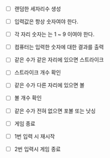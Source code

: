 - [ ] 랜덤한 세자리수 생성
 - [ ] 입력값은 항상 숫자여야 한다.  
 - [ ] 각 자리 숫자는 는 1 ~ 9 이여야 한다.

- [ ] 컴퓨터는 입력한 숫자에 대한 결과를 출력
 - [ ] 같은 수가 같은 자리에 있으면 스트라이크
  - [ ] 스트라이크 개수 확인

 - [ ] 같은 수가 다른 자리에 있으면 볼
  - [ ] 볼 개수 확인

 - [ ] 같은 수가 전혀 없으면 포볼 또는 낫싱

- [ ] 게임 종료
 - [ ] 1번 입력 시 재시작
 - [ ] 2번 입력시 게임 종료
